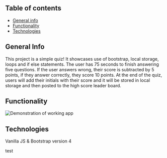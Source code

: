 ## Table of contents

- [General info](#general-info)
- [Functionality](#functionality)
- [Technologies](#technologies)

## General Info

This project is a simple quiz! It showcases use of bootstrap, local storage, loops and if else statements. The user has 75 seconds to finish answering five questions. If the user answers wrong, their score is subtracted by 5 points, if they answer correctly, they score 10 points. At the end of the quiz, users will add their initials with their score and it will be stored in local storage and then posted to the high score leader board.

## Functionality

![Demonstration of working app](./assets/images/js_quiz.gif)

## Technologies

Vanilla JS & Bootstrap version 4

test
